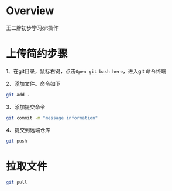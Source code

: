 # Overview

王二胖初步学习git操作

# 上传简约步骤

1、在git目录，鼠标右键，点击`Open git bash here`，进入git 命令终端

2、添加文件。命令如下

```bash
git add .
```

3、添加提交命令

```bash
git commit -m "message information"
```

4、提交到远端仓库

```bash
git push
```

# 拉取文件

```bash
git pull
```



